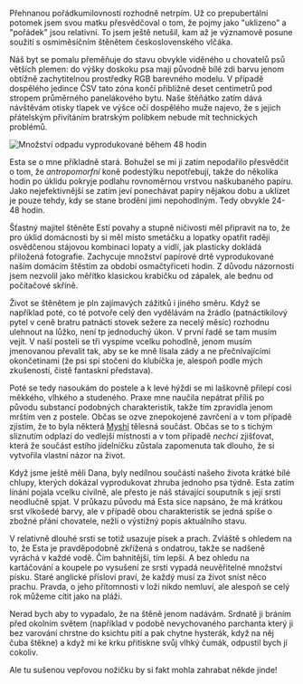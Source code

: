 <!-- dcterms:identifier = riderweblog#157 -->
<!-- dcterms:title = Uklizeno. Nebo ne? -->
<!-- dcterms:abstract = Již jako dítě jsem přesvědčoval matku, že pojmy jako "pořádek" jsou relativní. Ale netušil jsem, kam až dokáže obsah těchto pojmů posunout soužití s československým vlčákem. -->
<!-- np9:categoryId = 3 -->
<!-- x4w:category = Vlci -->
<!-- np9:authorId = 1 -->
<!-- np9:authorEmail = michal.valasek@altairis.cz -->
<!-- dcterms:creator = Michal Altair Valášek -->
<!-- dcterms:created = 2004-06-29T02:17:43.24+02:00 -->
<!-- dcterms:dateAccepted = 2004-06-29T02:17:43.24+02:00 -->

Přehnanou pořádkumilovností rozhodně netrpím. Už co prepubertální potomek jsem svou matku přesvědčoval o tom, že pojmy jako "uklizeno" a "pořádek" jsou relativní. To jsem ještě netušil, kam až je významově posune soužití s osmiměsíčním štěnětem československého vlčáka.

Náš byt se pomalu přeměňuje do stavu obvykle viděného u chovatelů psů větších plemen: do výšky doskoku psa mají původně bílé zdi barvu jenom obtížně zachytitelnou prostředky RGB barevného modelu. V případě dospělého jedince ČSV tato zóna končí přibližně deset centimetrů pod stropem průměrného panelákového bytu. Naše štěňátko zatím dává návštěvám otisky tlapek ve výšce očí dospělého muže najevo, že s jejich přátelským přivítáním bratrským polibkem nebude mít technických problémů.

![Množství odpadu vyprodukované během 48 hodin](/files/esta_uklid.jpg)

Esta se o mne příkladně stará. Bohužel se mi ji zatím nepodařilo přesvědčit o tom, že <em>antropomorfní</em> koně podestýlku nepotřebují, takže do několika hodin po úklidu pokryje podlahu rovnoměrnou vrstvou naškubaného papíru. Jako nejefektivnější se zatím jeví ponechávat papíry nějakou dobu a uklízet je pouze tehdy, kdy se stane brodění jimi nepohodlným. Tedy obvykle 24-48 hodin.

Šťastný majitel štěněte Estí povahy a stupně ničivosti měl připravit na to, že pro úklid domácnosti by si měl místo smetáčku a lopatky opatřit raději osvědčenou stájovou kombinaci lopaty a vidlí, jak plasticky dokládá přiložená fotografie. Zachycuje množství papírové drtě vyprodukované naším domácím štěstím za období osmačtyřiceti hodin. Z důvodu názornosti jsem nezvolil jako měřítko klasickou krabičku od zápalek, ale bednu od počítačové skříně.

Život se štěnětem je pln zajímavých zážitků i jiného směru. Když se například poté, co té potvoře celý den vydělávám na žrádlo (patnáctikilový pytel v ceně bratru patnácti stovek sežere za necelý měsíc) rozhodnu ulehnout na lůžko, není tp jednoduchý úkon. V první řadě se tam musím vejít. V naší posteli se tři vyspíme vcelku pohodlně, jenom musím jmenovanou převalit tak, aby se ke mně lísala zády a ne přečnívajícími okončetinami (že psi spí stočeni do klubíčka je, alespoň podle mých zkušeností, čistě fantaskní představa).

Poté se tedy nasoukám do postele a k levé hýždi se mi laškovně přilepí cosi měkkého, vlhkého a studeného. Praxe mne naučila nepátrat příliš po původu substancí podobných charakteristik, takže tím zpravidla jenom mrštím ven z postele. Občas se ozve znepokojené zavrčení a v tom případě zjistím, že to byla některá [Myshí](http://www.bestijka.cz/) tělesná součást. Občas se to s tichým sliznutím odplazí do vedlejší místnosti a v tom případě <em>nechci</em> zjišťovat, která že součást estího jídelníčku zůstala zapomenuta tak dlouho, že si vytvořila vlastní názor na život.

Když jsme ještě měli Dana, byly nedílnou součástí našeho života krátké bílé chlupy, kterých dokázal vyprodukovat zhruba jednoho psa týdně. Esta zatím línání pojala vcelku civilně, ale přesto je náš stávající souputník s její srstí neodlučně spjat. V průkazu původu má Esta sice napsáno, že má krátkou srst vlkošedé barvy, ale v případě obou charakteristik se jedná spíše o zbožné přání chovatele, nežli o výstižný popis aktuálního stavu.

V relativně dlouhé srsti se totiž usazuje písek a prach. Zvláště s ohledem na to, že Esta je pravděpodobně zkřížená s ondatrou, takže se nadšeně vyráchá v každé vodě. Čím bahnitější, tím lepší. A bez ohledu na kartáčování a koupele po vysušení ze srsti vypadá neuvěřitelné množství písku. Staré anglické přísloví praví, že každý musí za život sníst něco prachu. Pravda, o jeho přítomnosti v loži nikdo nemluví, ale alespoň se celý rok můžeme cítit jako na pláži.

Nerad bych aby to vypadalo, že na štěně jenom nadávám. Srdnatě ji bráním před okolním světem (například v podobě nevychovaného parchanta který ji bez varování chrstne do ksichtu pití a pak chytne hysterák, když na něj čuba štěkne) a když mi ke krku přitiskne svůj vlhký čumák, odpustil bych jí cokoliv.

Ale tu sušenou vepřovou nožičku by si fakt mohla zahrabat někde jinde!
